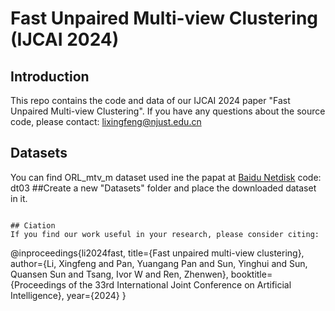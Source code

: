 # Fast Unpaired Multi-view Clustering (IJCAI 2024)
## Introduction
This repo contains the code and data of our IJCAI 2024 paper "Fast Unpaired Multi-view Clustering". If you have any questions about the source code, please contact: lixingfeng@njust.edu.cn


## Datasets
You can find ORL_mtv_m dataset used ine the papat at [Baidu Netdisk](https://pan.baidu.com/s/16Od1AVSx05WWCrpPyw2mww?pwd=dt03) code: dt03
##Create a new "Datasets" folder and place the downloaded dataset in it.

```

## Ciation
If you find our work useful in your research, please consider citing:
```
@inproceedings{li2024fast,
  title={Fast unpaired multi-view clustering},
  author={Li, Xingfeng and Pan, Yuangang Pan and Sun, Yinghui and Sun, Quansen Sun and Tsang, Ivor W and Ren, Zhenwen},
  booktitle={Proceedings of the 33rd International Joint Conference on Artificial Intelligence},
  year={2024}
}
```
